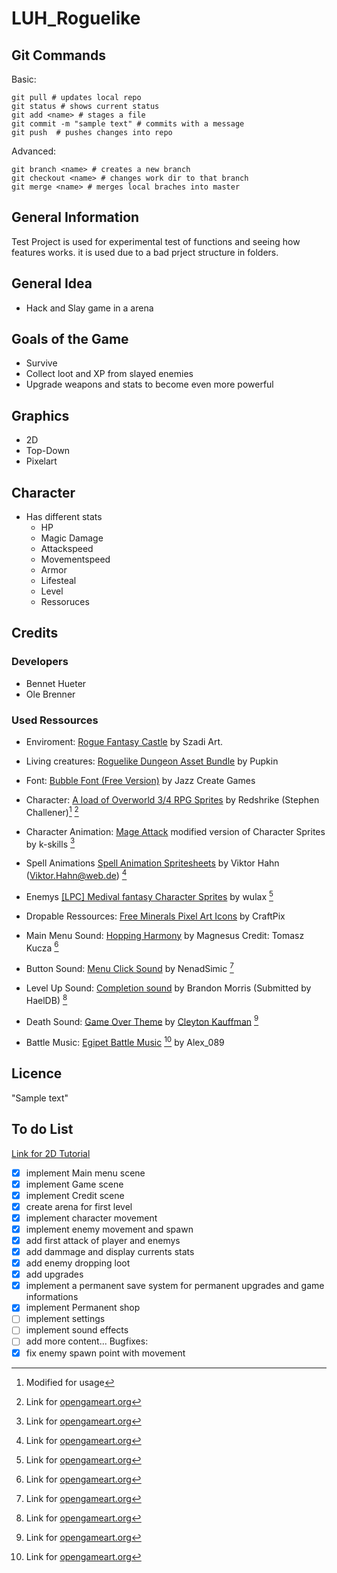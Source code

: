 # LUH_Roguelike
## Git Commands
Basic:
```
git pull # updates local repo
git status # shows current status
git add <name> # stages a file 
git commit -m "sample text" # commits with a message
git push  # pushes changes into repo
```
Advanced:
```
git branch <name> # creates a new branch
git checkout <name> # changes work dir to that branch
git merge <name> # merges local braches into master
```
## General Information
Test Project is used for experimental test of functions and seeing how features works. it is used due to a bad prject structure in folders.
## General Idea
- Hack and Slay game in a arena
## Goals of the Game
- Survive
- Collect loot and XP from slayed enemies
- Upgrade weapons and stats to become even more powerful
## Graphics
- 2D
- Top-Down
- Pixelart
## Character
- Has different stats
  - HP
  - Magic Damage
  - Attackspeed
  - Movementspeed
  - Armor
  - Lifesteal
  - Level
  - Ressoruces
## Credits
### Developers
- Bennet Hueter
- Ole Brenner
### Used Ressources
- Enviroment: [Rogue Fantasy Castle](https://assetstore.unity.com/packages/2d/environments/rogue-fantasy-castle-164725) by Szadi Art.
- Living creatures: [Roguelike Dungeon Asset Bundle](https://trevor-pupkin.itch.io/roguelike-dungeon-asset-bundle) by Pupkin
- Font: [Bubble Font (Free Version)](https://assetstore.unity.com/packages/2d/fonts/bubble-font-free-version-24987) by Jazz Create Games
- Character: [A load of Overworld 3/4 RPG Sprites](https://opengameart.org/content/a-load-of-overworld-34-rpg-sprites) by Redshrike (Stephen Challener)[^1] [^2]
- Character Animation: [Mage Attack](https://opengameart.org/content/mage-attack) modified version of Character Sprites by k-skills [^2]
- Spell Animations [Spell Animation Spritesheets](https://opengameart.org/content/spell-animation-spritesheets) by Viktor Hahn (Viktor.Hahn@web.de) [^2]
- Enemys [[LPC] Medival fantasy Character Sprites](https://opengameart.org/content/lpc-medieval-fantasy-character-sprites) by wulax [^2]
- Dropable Ressources: [Free Minerals Pixel Art Icons](https://assetstore.unity.com/packages/2d/gui/icons/free-minerals-pixel-art-icons-196216) by CraftPix
- Main Menu Sound: [Hopping Harmony](https://opengameart.org/content/hopping-harmony) by Magnesus Credit: Tomasz Kucza [^2]
- Button Sound: [Menu Click Sound](https://opengameart.org/content/menu-selection-click) by NenadSimic [^2]
- Level Up Sound: [Completion sound](https://opengameart.org/content/completion-sound) by Brandon Morris (Submitted by HaelDB) [^2]
- Death Sound: [Game Over Theme](https://opengameart.org/content/game-over-theme) by [Cleyton Kauffman](https://soundcloud.com/cleytonkauffman) [^2]

- Battle Music: [Egipet Battle Music](https://opengameart.org/content/egipet-battle-music) [^2] by Alex_089

[^1]: Modified for usage
[^2]: Link for [opengameart.org](https://opengameart.org/)
## Licence
"Sample text"
## To do List
[Link for 2D Tutorial](https://www.youtube.com/playlist?list=PL0m-AJLtwLv7Fe6Wj32zJIHuHk5jBUDzO) 
- [x] implement Main menu scene
- [x] implement Game scene
- [x] implement Credit scene
- [x] create arena for first level
- [x] implement character movement
- [x] implement enemy movement and spawn
- [x] add first attack of player and enemys
- [x] add dammage and display currents stats
- [x] add enemy dropping loot
- [x] add upgrades
- [x] implement a permanent save system for permanent upgrades and game informations
- [x] implement Permanent shop
- [ ] implement settings
- [ ] implement sound effects
- [ ] add more content...
Bugfixes:
- [x] fix enemy spawn point with movement
